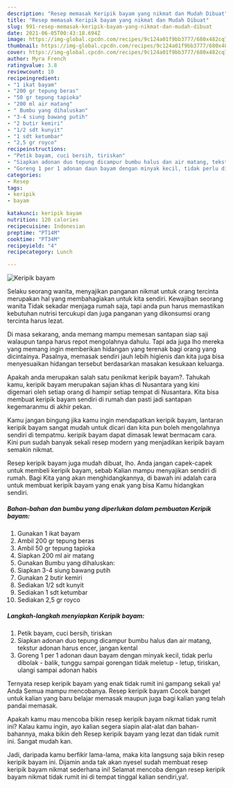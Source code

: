```yaml
---
description: "Resep memasak Keripik bayam yang nikmat dan Mudah Dibuat"
title: "Resep memasak Keripik bayam yang nikmat dan Mudah Dibuat"
slug: 991-resep-memasak-keripik-bayam-yang-nikmat-dan-mudah-dibuat
date: 2021-06-05T00:43:18.694Z
image: https://img-global.cpcdn.com/recipes/9c124a01f9bb3777/680x482cq70/keripik-bayam-foto-resep-utama.jpg
thumbnail: https://img-global.cpcdn.com/recipes/9c124a01f9bb3777/680x482cq70/keripik-bayam-foto-resep-utama.jpg
cover: https://img-global.cpcdn.com/recipes/9c124a01f9bb3777/680x482cq70/keripik-bayam-foto-resep-utama.jpg
author: Myra French
ratingvalue: 3.8
reviewcount: 10
recipeingredient:
- "1 ikat bayam"
- "200 gr tepung beras"
- "50 gr tepung tapioka"
- "200 ml air matang"
- " Bumbu yang dihaluskan"
- "3-4 siung bawang putih"
- "2 butir kemiri"
- "1/2 sdt kunyit"
- "1 sdt ketumbar"
- "2,5 gr royco"
recipeinstructions:
- "Petik bayam, cuci bersih, tiriskan"
- "Siapkan adonan duo tepung dicampur bumbu halus dan air matang, tekstur adonan harus encer, jangan kental"
- "Goreng 1 per 1 adonan daun bayam dengan minyak kecil, tidak perlu dibolak - balik, tunggu sampai gorengan tidak meletup - letup, tiriskan, ulangi sampai adonan habis"
categories:
- Resep
tags:
- keripik
- bayam

katakunci: keripik bayam 
nutrition: 120 calories
recipecuisine: Indonesian
preptime: "PT14M"
cooktime: "PT34M"
recipeyield: "4"
recipecategory: Lunch

---
```



![Keripik bayam](https://img-global.cpcdn.com/recipes/9c124a01f9bb3777/680x482cq70/keripik-bayam-foto-resep-utama.jpg)

Selaku seorang wanita, menyajikan panganan nikmat untuk orang tercinta merupakan hal yang membahagiakan untuk kita sendiri. Kewajiban seorang  wanita Tidak sekadar menjaga rumah saja, tapi anda pun harus memastikan kebutuhan nutrisi tercukupi dan juga panganan yang dikonsumsi orang tercinta harus lezat.

Di masa  sekarang, anda memang mampu memesan santapan siap saji walaupun tanpa harus repot mengolahnya dahulu. Tapi ada juga lho mereka yang memang ingin memberikan hidangan yang terenak bagi orang yang dicintainya. Pasalnya, memasak sendiri jauh lebih higienis dan kita juga bisa menyesuaikan hidangan tersebut berdasarkan masakan kesukaan keluarga. 



Apakah anda merupakan salah satu penikmat keripik bayam?. Tahukah kamu, keripik bayam merupakan sajian khas di Nusantara yang kini digemari oleh setiap orang di hampir setiap tempat di Nusantara. Kita bisa membuat keripik bayam sendiri di rumah dan pasti jadi santapan kegemaranmu di akhir pekan.

Kamu jangan bingung jika kamu ingin mendapatkan keripik bayam, lantaran keripik bayam sangat mudah untuk dicari dan kita pun boleh mengolahnya sendiri di tempatmu. keripik bayam dapat dimasak lewat bermacam cara. Kini pun sudah banyak sekali resep modern yang menjadikan keripik bayam semakin nikmat.

Resep keripik bayam juga mudah dibuat, lho. Anda jangan capek-capek untuk membeli keripik bayam, sebab Kalian mampu menyajikan sendiri di rumah. Bagi Kita yang akan menghidangkannya, di bawah ini adalah cara untuk membuat keripik bayam yang enak yang bisa Kamu hidangkan sendiri.

<!--inarticleads1-->

##### Bahan-bahan dan bumbu yang diperlukan dalam pembuatan Keripik bayam:

1. Gunakan 1 ikat bayam
1. Ambil 200 gr tepung beras
1. Ambil 50 gr tepung tapioka
1. Siapkan 200 ml air matang
1. Gunakan  Bumbu yang dihaluskan:
1. Siapkan 3-4 siung bawang putih
1. Gunakan 2 butir kemiri
1. Sediakan 1/2 sdt kunyit
1. Sediakan 1 sdt ketumbar
1. Sediakan 2,5 gr royco




<!--inarticleads2-->

##### Langkah-langkah menyiapkan Keripik bayam:

1. Petik bayam, cuci bersih, tiriskan
1. Siapkan adonan duo tepung dicampur bumbu halus dan air matang, tekstur adonan harus encer, jangan kental
1. Goreng 1 per 1 adonan daun bayam dengan minyak kecil, tidak perlu dibolak - balik, tunggu sampai gorengan tidak meletup - letup, tiriskan, ulangi sampai adonan habis




Ternyata resep keripik bayam yang enak tidak rumit ini gampang sekali ya! Anda Semua mampu mencobanya. Resep keripik bayam Cocok banget untuk kalian yang baru belajar memasak maupun juga bagi kalian yang telah pandai memasak.

Apakah kamu mau mencoba bikin resep keripik bayam nikmat tidak rumit ini? Kalau kamu ingin, ayo kalian segera siapin alat-alat dan bahan-bahannya, maka bikin deh Resep keripik bayam yang lezat dan tidak rumit ini. Sangat mudah kan. 

Jadi, daripada kamu berfikir lama-lama, maka kita langsung saja bikin resep keripik bayam ini. Dijamin anda tak akan nyesel sudah membuat resep keripik bayam nikmat sederhana ini! Selamat mencoba dengan resep keripik bayam nikmat tidak rumit ini di tempat tinggal kalian sendiri,ya!.

